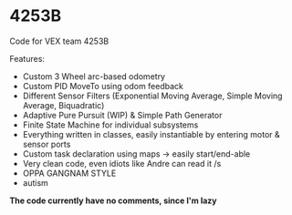 # 4253B
Code for VEX team 4253B

Features:
- Custom 3 Wheel arc-based odometry
- Custom PID MoveTo using odom feedback
- Different Sensor Filters (Exponential Moving Average, Simple Moving Average, Biquadratic)
- Adaptive Pure Pursuit (WIP) & Simple Path Generator
- Finite State Machine for individual subsystems
- Everything written in classes, easily instantiable by entering motor & sensor ports
- Custom task declaration using maps -> easily start/end-able
- Very clean code, even idiots like Andre can read it /s
- OPPA GANGNAM STYLE
- autism

**The code currently have no comments, since I'm lazy**
